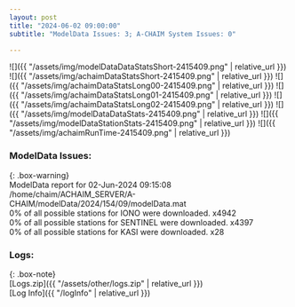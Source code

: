 ```yaml
---
layout: post
title: "2024-06-02 09:00:00"
subtitle: "ModelData Issues: 3; A-CHAIM System Issues: 0"

---
```


![]({{ "/assets/img/modelDataDataStatsShort-2415409.png" | relative_url }})
![]({{ "/assets/img/achaimDataStatsShort-2415409.png" | relative_url }})
![]({{ "/assets/img/achaimDataStatsLong00-2415409.png" | relative_url }})
![]({{ "/assets/img/achaimDataStatsLong01-2415409.png" | relative_url }})
![]({{ "/assets/img/achaimDataStatsLong02-2415409.png" | relative_url }})
![]({{ "/assets/img/modelDataDataStats-2415409.png" | relative_url }})
![]({{ "/assets/img/modelDataStationStats-2415409.png" | relative_url }})
![]({{ "/assets/img/achaimRunTime-2415409.png" | relative_url }})


### ModelData Issues:  
  
{: .box-warning}  
 ModelData report for 02-Jun-2024 09:15:08   
 /home/chaim/ACHAIM_SERVER/A-CHAIM/modelData/2024/154/09/modelData.mat   
 0% of all possible stations for IONO were downloaded. x4942   
 0% of all possible stations for SENTINEL were downloaded. x4397   
 0% of all possible stations for KASI were downloaded. x28   
  


### Logs:  
  
{: .box-note}  
[Logs.zip]({{ "/assets/other/logs.zip" | relative_url }})  
[Log Info]({{ "/logInfo" | relative_url }})  
